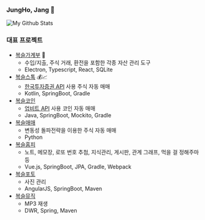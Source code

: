 ### JungHo, Jang 👋

![My Github Stats](https://github-readme-stats.vercel.app/api?username=setvect&show_icons=true)

### 대표 프로젝트
- [복슬가계부](https://github.com/setvect/BokslAccountBook) 📖 
  - 수입/지출, 주식 거래, 환전을 포함한 각종 자산 관리 도구
  - Electron, Typescript, React, SQLite
- [복슬스톡](https://github.com/setvect/BokslStock2) 💰📈
  - [한국투자증권 API](https://apiportal.koreainvestment.com) 사용 주식 자동 매매
  - Kotlin, SpringBoot, Gradle
- [복슬코인](https://github.com/setvect/BokslCoin)
  - [업비트 API](https://docs.upbit.com) 사용 코인 자동 매매
  - Java, SpringBoot, Mockito, Gradle
- [복슬매매](https://github.com/setvect/BokslTrade)
  - 변동성 돌파전략을 이용한 주식 자동 매매
  - Python
- [복슬홈피](https://github.com/setvect/BokslPortal)
  - 노트, 메모장, 로또 번호 추첨, 지식관리, 게시판, 관계 그래프, 먹을 걸 정해주마 등
  - Vue.js, SpringBoot, JPA, Gradle, Webpack
- [복슬포토](https://github.com/setvect/BokslPortal)
  - 사진 관리
  - AngularJS, SpringBoot, Maven
- [복슬뮤직](https://github.com/setvect/BokslMusic)
  - MP3 재생
  - DWR, Spring, Maven
